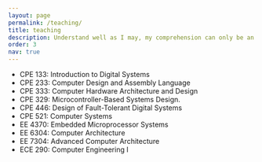```yaml
---
layout: page
permalink: /teaching/
title: teaching
description: Understand well as I may, my comprehension can only be an infinitesimal fraction of all I want to understand. Ada Lovelace
order: 3
nav: true
---
```

- CPE 133: Introduction to Digital Systems 
- CPE 233: Computer Design and Assembly Language 
- CPE 333: Computer Hardware Architecture and Design
- CPE 329: Microcontroller-Based Systems Design.
- CPE 446: Design of Fault-Tolerant Digital Systems
- CPE 521: Computer Systems
- EE 4370: Embedded Microprocessor Systems
- EE 6304: Computer Architecture
- EE 7304: Advanced Computer Architecture
- ECE 290: Computer Engineering I 


<!-- For now, this page is assumed to be a static description of your courses. You can convert it to a collection similar to `_projects/` so that you can have a dedicated page for each course.
Organize your courses by years, topics, or universities, however you like! -->
